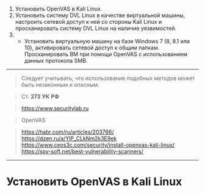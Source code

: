 1. Установить OpenVAS в Kali Linux.
2. Установить систему DVL Linux в качестве виртуальной машины, настроить сетевой доступ к ней со стороны Kali Linux и просканировать систему DVL Linux на наличие уязвимостей.
3. * Установить виртуальную машину на базе Windows 7 (8, 8.1 или 10), активировать сетевой доступ к общим папкам. Просканировать ВМ при помощи OpenVAS с использованием данных протокола SMB.

---
> Следует учитывать, что использование подобных методов может быть незаконным и опасным.

> Ст. **273** **УК** **РФ**

> https://www.securitylab.ru

> OpenVAS

> https://habr.com/ru/articles/203766/
> https://dzen.ru/a/YlP_CLkNm2k3E9ek
> https://www.ceos3c.com/security/install-openvas-kali-linux/
> https://spy-soft.net/best-vulnerability-scanners/

---

# Установить OpenVAS в Kali Linux

